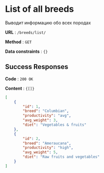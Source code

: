 # List of all breeds

Выводит информацию обо всех породах

**URL** : `/breeds/list/`

**Method** : `GET`

**Data constraints** : `{}`

## Success Responses

**Code** : `200 OK`

**Content** : `{[]}`

```json
[
    {
        "id": 1,
        "breed": "Columbian",
        "productivity": "avg",
        "avg_weight": 3,
        "diet": "Vegetables & fruits"
    },
    {
        "id": 2,
        "breed": "Ameraucana",
        "productivity": "high",
        "avg_weight": 5,
        "diet": "Raw fruits and vegetables"
    }
]
```